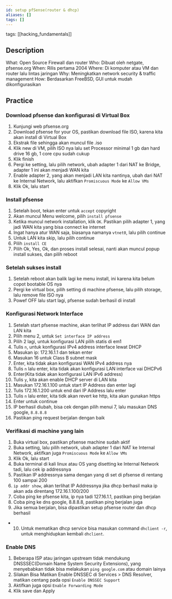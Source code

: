 ```yaml
---
id: setup pfSense(router & dhcp)
aliases: []
tags: []
---
```


tags: [[hacking_fundamentals]]

## Description

What: Open Source Firewall dan router
Who: Dibuat oleh netgate, pfsense.org
When: Rilis pertama 2004
Where: Di komputer atau VM dan router lalu lintas jaringan
Why: Meningkatkan network security & traffic management
How: Berdasarkan FreeBSD, GUI untuk mudah dikonfigurasikan

## Practice

### Download pfsense dan konfigurasi di Virtual Box

1. Kunjungi web pfsense.org
2. Download pfsense for your OS, pastikan download file ISO, karena kita akan install di Virtual Box
3. Ekstrak file sehingga akan muncul file .iso
4. Klik new di VM, pilih ISO nya lalu set Processor minimal 1 gb dan hard drive 16 gb, 1 core cpu sudah cukup
5. Klik finish
6. Pergi ke setting, lalu pilih network, ubah adapter 1 dari NAT ke Bridge, adapter 1 ini akan menjadi WAN kita
7. Enable adapter 2, yang akan menjadi LAN kita nantinya, ubah dari NAT ke Internal Network, lalu aktifkan `Promiscuous Mode` ke `Allow VMs`
8. Klik Ok, lalu start

### Install pfsense

1. Setelah boot, tekan enter untuk `accept` copyright
2. Akan muncul Menu welcome, pilih `install pfsense`
3. Ketika muncul network installation, klik `OK`. Pastikan pilih adapter 1, yang jadi WAN kita yang bisa connect ke internet
4. Ingat hanya atur WAN saja, biasanya namanya `vtnet0`, lalu pilih continue
5. Untuk LAN kita skip, lalu pilih continue
6. Pilih `install CE`
7. Pilih Ok, Yes, Ok, dan proses install selesai, nanti akan muncul popup install sukses, dan pilih reboot

### Setelah sukses install

1. Setelah reboot akan balik lagi ke menu install, ini karena kita belum copot bootable OS nya
2. Pergi ke virtual box, pilih setting di machine pfsense, lalu pilih storage, lalu remove file ISO nya
3. Powef OFF lalu start lagi, pfsense sudah berhasil di install

### Konfigurasi Network Interface

1. Setelah start pfsense machine, akan terlihat IP address dari WAN dan LAN kita
2. Pilih menu 2, untuk `Set interface IP address`
3. Pilih 2 lagi, untuk konfigurasi LAN pilih statis di em1
4. Tulis `n`, untuk konfigurasi IPv4 address interface lewat DHCP
5. Masukan ip: 172.16.1.1 dan tekan enter
6. Masukan 16 untuk Class B subnet mask
7. Enter, kita tidak akan konfigurasi WAN IPv4 address nya
8. Tulis `n` lalu enter, kita tidak akan konfigurasi LAN interface vai DHCPv6
9. Enter(Kita tidak akan konfigurasi LAN IPv6 address)
10. Tulis `y`, kita akan enable DHCP server di LAN kita
11. Masukan 172.16.1.100 untuk start IP Address dan enter lagi
12. Tulis 172.16.1.200 untuk end dari IP Address lalu enter
13. Tulis `n` lalu enter, kita tidk akan revert ke http, kita akan gunakan https
14. Enter untuk continue
15. IP berhasil diubah, bisa cek dengan pilih menui 7, lalu masukan DNS google, `8.8.8.8`
16. Pastikan ping request berjalan dengan baik

### Verifikasi di machine yang lain

1. Buka virtual box, pastikan pfsense machine sudah aktif
2. Buka setting, lalu pilih network, ubah adapter 1 dari NAT ke Internal Network, aktifkan juga `Promiscuous Mode` ke `Allow VMs`
3. Klik Ok, lalu start
4. Buka terminal di kali linux atau OS yang disetting ke Internal Network tadi, lalu cek ip addressnya
5. Pastikan IP addressnya sama dengan yang di set di pfsense di rentang 100 sampai 200
6. `ip addr show`, akan terlihat IP Addressnya jika dhcp berhasil maka ip akan ada direntang 172.16.1.100/200
7. Coba ping ke pfsense kita, ip nya tadi 127.16.1.1, pastikan ping berjalan
8. Coba ping ke dns google, 8.8.8.8, pastikan ping berjalan juga
9. Jika semua berjalan, bisa dipastikan setup pfsense router dan dhcp berhasil

- 10. Untuk mematikan dhcp service bisa masukan command `dhclient -r`, untuk menghidupkan kembali `dhclient`.

### Enable DNS

1. Beberapa ISP atau jaringan upstream tidak mendukung DNSSSEC(Domain Name System Security Extensions), yang menyebabkan tidak bisa melakukan `ping google.com` atau domain lainya
2. Silakan Bisa Matikan Enable DNSSEC di Services > DNS Resolver, matikan centang pada opsi `Enable DNSSEC Support`
3. Aktifkan juga opsi `Enable Forwarding Mode`
4. Klik save dan Apply
